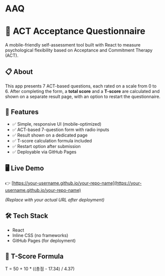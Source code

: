 # AAQ
# 🧠 ACT Acceptance Questionnaire

A mobile-friendly self-assessment tool built with React to measure psychological flexibility based on Acceptance and Commitment Therapy (ACT).

## 📋 About

This app presents 7 ACT-based questions, each rated on a scale from 0 to 6. After completing the form, a **total score** and a **T-score** are calculated and shown on a separate result page, with an option to restart the questionnaire.

## 🌟 Features

- ✅ Simple, responsive UI (mobile-optimized)
- ✅ ACT-based 7-question form with radio inputs
- ✅ Result shown on a dedicated page
- ✅ T-score calculation formula included
- ✅ Restart option after submission
- ✅ Deployable via GitHub Pages

## 🖥️ Live Demo

👉 [https://your-username.github.io/your-repo-name](https://your-username.github.io/your-repo-name)

_(Replace with your actual URL after deployment)_

## 🛠 Tech Stack

- React
- Inline CSS (no frameworks)
- GitHub Pages (for deployment)

## 🧮 T-Score Formula

T = 50 + 10 * ((총점 - 17.34) / 4.37)
